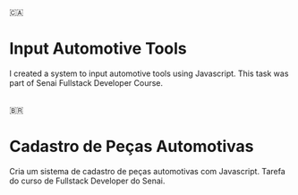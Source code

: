 :canada:
# Input Automotive Tools
I created a system to input automotive tools using Javascript.
This task was part of Senai Fullstack Developer Course.
<br/>
<br/>

:brazil:
# Cadastro de Peças Automotivas
Cria um sistema de cadastro de peças automotivas com Javascript. 
Tarefa do curso de Fullstack Developer do Senai.
